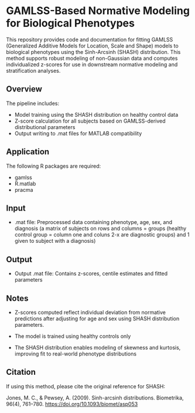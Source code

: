 # GAMLSS-Based Normative Modeling for Biological Phenotypes

This repository provides code and documentation for fitting GAMLSS (Generalized Additive Models for Location, Scale and Shape) models to biological phenotypes using the Sinh-Arcsinh (SHASH) distribution. This method supports robust modeling of non-Gaussian data and computes individualized z-scores for use in downstream normative modeling and stratification analyses.

## Overview

The pipeline includes:
  
- Model training using the SHASH distribution on healthy control data
- Z-score calculation for all subjects based on GAMLSS-derived distributional parameters
- Output writing to .mat files for MATLAB compatibility

## Application

The following R packages are required:
  
- gamlss
- R.matlab
- pracma

## Input 
- .mat file: Preprocessed data containing phenotype, age, sex, and diagnosis (a matrix of subjects on rows and columns = groups (healthy control group = column one and coluns 2-x are diagnostic groups) and 1 given to subject with a diagnosis)

## Output

- Output .mat file: Contains z-scores, centile estimates and fitted parameters

## Notes

- Z-scores computed reflect individual deviation from normative predictions after adjusting for age and sex using SHASH distribution parameters.

- The model is trained using healthy controls only

- The SHASH distribution enables modeling of skewness and kurtosis, improving fit to real-world phenotype distributions


## Citation

If using this method, please cite the original reference for SHASH:
  
  Jones, M. C., & Pewsey, A. (2009). Sinh-arcsinh distributions. Biometrika, 96(4), 761–780.
https://doi.org/10.1093/biomet/asp053
